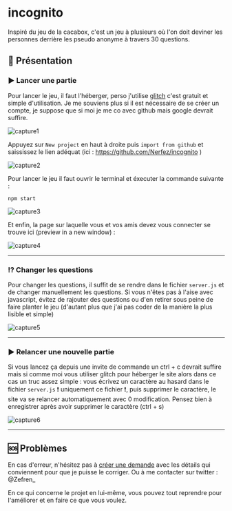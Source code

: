 # incognito

Inspiré du jeu de la cacabox, c'est un jeu à plusieurs où l'on doit deviner les personnes derrière les pseudo anonyme à travers 30 questions.

## 📌 Présentation

### ▶️ Lancer une partie

Pour lancer le jeu, il faut l'héberger, perso j'utilise [glitch](https://glitch.com/) c'est gratuit et simple d'utilisation. Je me souviens plus si il est nécessaire 
de se créer un compte, je suppose que si moi je me co avec github mais google devrait suffire.

![capture1](https://github.com/Nerfez/incognito/blob/main/demonstration/Capture1.PNG "capture1")

Appuyez sur ```New project``` en haut à droite puis ```import from github``` et saississez le lien adéquat (ici : https://github.com/Nerfez/incognito )

![capture2](https://github.com/Nerfez/incognito/blob/main/demonstration/Capture2.PNG "capture2")

Pour lancer le jeu il faut ouvrir le terminal et éxecuter la commande suivante :

```nodejs
npm start
```

![capture3](https://github.com/Nerfez/incognito/blob/main/demonstration/Capture3.PNG "capture3")

Et enfin, la page sur laquelle vous et vos amis devez vous connecter se trouve ici (preview in a new window) :

![capture4](https://github.com/Nerfez/incognito/blob/main/demonstration/Capture4.PNG "capture4")

---

### :interrobang: Changer les questions

Pour changer les questions, il suffit de se rendre dans le fichier ```server.js``` et de changer manuellement les questions. Si vous n'êtes pas à l'aise avec javascript, évitez de rajouter des questions ou d'en retirer sous peine de faire planter le jeu (d'autant plus que j'ai pas coder de la manière la plus lisible et simple)

![capture5](https://github.com/Nerfez/incognito/blob/main/demonstration/Capture5.PNG "capture5")

---

### ▶️ Relancer une nouvelle partie

Si vous lancez ça depuis une invite de commande un ctrl + c devrait suffire mais si comme moi vous utiliser glitch pour héberger le site alors dans ce cas un truc assez simple : vous écrivez un caractère au hasard dans le fichier ```server.js``` :heavy_exclamation_mark: uniquement ce fichier :heavy_exclamation_mark:, puis supprimer le caractère, le site va se relancer automatiquement avec 0 modification. Pensez bien à enregistrer après avoir supprimer le caractère (ctrl + s)

![capture6](https://github.com/Nerfez/incognito/blob/main/demonstration/server.js%20%E2%80%93%20zefren-incognito.gif)

---

## 🆘 Problèmes

En cas d'erreur, n'hésitez pas à [créer une demande](https://github.com/Nerfez/incognito/issues) avec les détails qui conviennent pour que je puisse le corriger.
Ou à me contacter sur twitter : @Zefren_

En ce qui concerne le projet en lui-même, vous pouvez tout reprendre pour l'améliorer et en faire ce que vous voulez.

